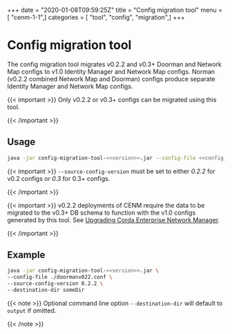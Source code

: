 +++
date = "2020-01-08T09:59:25Z"
title = "Config migration tool"
menu = [ "cenm-1-1",]
categories = [ "tool", "config", "migration",]
+++


# Config migration tool

The config migration tool migrates v0.2.2 and v0.3+ Doorman and Network Map configs to v1.0 Identity Manager and
            Network Map configs. Norman (v0.2.2 combined Network Map and Doorman) configs produce separate Identity Manager and
            Network Map configs.


{{< important >}}
Only v0.2.2 or v0.3+ configs can be migrated using this tool.


{{< /important >}}

## Usage

```bash
java -jar config-migration-tool-<<version>>.jar --config-file <<config_file>> [options]
```

{{< important >}}
`--source-config-version` must be set to either *0.2.2* for v0.2 configs or *0.3* for 0.3+ configs.


{{< /important >}}

{{< important >}}
v0.2.2 deployments of CENM require the data to be migrated to the v0.3+ DB schema to function with
                    the v1.0 configs generated by this tool. See [Upgrading Corda Enterprise Network Manager](upgrade-notes.md).


{{< /important >}}

## Example

```bash
java -jar config-migration-tool-<<version>>.jar \
--config-file ./doormanv022.conf \
--source-config-version 0.2.2 \
--destination-dir someDir
```

{{< note >}}
Optional command line option `--destination-dir` will default to `output` if omitted.

{{< /note >}}

